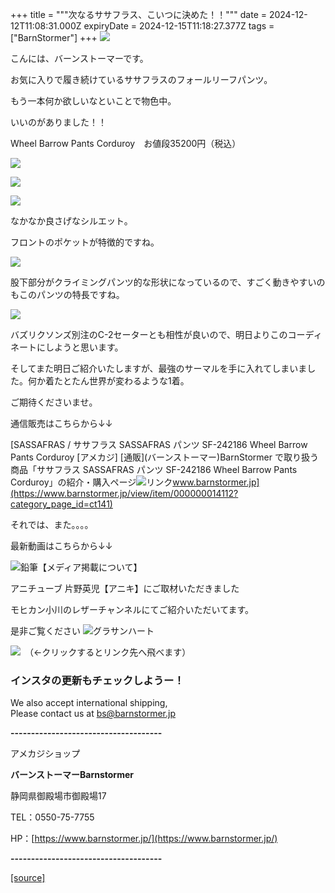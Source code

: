 +++
title = """次なるササフラス、こいつに決めた！！"""
date = 2024-12-12T11:08:31.000Z
expiryDate = 2024-12-15T11:18:27.377Z
tags = ["BarnStormer"]
+++
[![](https://stat.ameba.jp/user_images/20231023/16/barnstormer-go/b2/03/p/o0420015015354743273.png)](https://ameblo.jp/barnstormer-go/entry-12825670498.html)

こんには、バーンストーマーです。

お気に入りで履き続けているササフラスのフォールリーフパンツ。

もう一本何か欲しいなといことで物色中。

いいのがありました！！

Wheel Barrow Pants Corduroy　お値段35200円（税込）

[![](https://stat.ameba.jp/user_images/20241212/19/barnstormer-go/03/8d/j/o0466070015520735376.jpg)](https://stat.ameba.jp/user_images/20241212/19/barnstormer-go/03/8d/j/o0466070015520735376.jpg)

[![](https://stat.ameba.jp/user_images/20241212/19/barnstormer-go/31/cb/j/o0466070015520735377.jpg)](https://stat.ameba.jp/user_images/20241212/19/barnstormer-go/31/cb/j/o0466070015520735377.jpg)

[![](https://stat.ameba.jp/user_images/20241212/19/barnstormer-go/60/3d/j/o0466070015520735378.jpg)](https://stat.ameba.jp/user_images/20241212/19/barnstormer-go/60/3d/j/o0466070015520735378.jpg)

なかなか良さげなシルエット。

フロントのポケットが特徴的ですね。

[![](https://stat.ameba.jp/user_images/20241212/19/barnstormer-go/5b/ae/j/o0667070015520735380.jpg)](https://stat.ameba.jp/user_images/20241212/19/barnstormer-go/5b/ae/j/o0667070015520735380.jpg)

股下部分がクライミングパンツ的な形状になっているので、すごく動きやすいのもこのパンツの特長ですね。

[![](https://stat.ameba.jp/user_images/20241212/19/barnstormer-go/1d/16/j/o0466070015520735895.jpg)](https://stat.ameba.jp/user_images/20241212/19/barnstormer-go/1d/16/j/o0466070015520735895.jpg)

バズリクソンズ別注のC-2セーターとも相性が良いので、明日よりこのコーディネートにしようと思います。

そしてまた明日ご紹介いたしますが、最強のサーマルを手に入れてしまいました。何か着たとたん世界が変わるような1着。

ご期待くださいませ。

通信販売はこちらから↓↓

[SASSAFRAS / ササフラス SASSAFRAS パンツ SF-242186 Wheel Barrow Pants Corduroy \[アメカジ\] \[通販\](バーンストーマー)BarnStormer で取り扱う商品「ササフラス SASSAFRAS パンツ SF-242186 Wheel Barrow Pants Corduroy」の紹介・購入ページ![リンク](https://c.stat100.ameba.jp/ameblo/symbols/v3.20.0/svg/gray/editor_link.svg)www.barnstormer.jp](https://www.barnstormer.jp/view/item/000000014112?category_page_id=ct141)

それでは、また。。。。

最新動画はこちらから↓↓

![鉛筆](https://stat100.ameba.jp/blog/ucs/img/char/char3/519.png)【メディア掲載について】

アニチューブ 片野英児【アニキ】にご取材いただきました

モヒカン小川のレザーチャンネルにてご紹介いただいてます。

是非ご覧ください ![グラサンハート](https://stat100.ameba.jp/blog/ucs/img/char/char3/148.png)

[![](https://stat.ameba.jp/user_images/20230412/16/barnstormer-go/6a/23/p/o0108010815269242493.png)](https://www.instagram.com/barnstormer_daily/)　（←クリックするとリンク先へ飛べます）

### インスタの更新もチェックしようー！

We also accept international shipping,  
Please contact us at bs@barnstormer.jp

**\-------------------------------------**

アメカジショップ

**バーンストーマーBarnstormer**

静岡県御殿場市御殿場17

TEL：0550-75-7755

HP：[https://www.barnstormer.jp/](https://www.barnstormer.jp/)

**\-------------------------------------**

[[source]](https://ameblo.jp/barnstormer-go/entry-12878404396.html)
